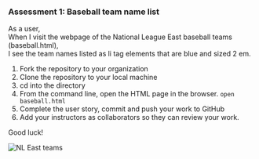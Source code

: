 ### Assessment 1: Baseball team name list

As a user,\
When I visit the webpage of the National League East baseball teams (baseball.html),\
I see the team names listed as li tag elements that are blue and sized 2 em.

1. Fork the repository to your organization 
2. Clone the repository to your local machine
3. cd into the directory
4. From the command line, open the HTML page in the browser. `open baseball.html`
5. Complete the user story, commit and push your work to GitHub
6. Add your instructors as collaborators so they can review your work.

Good luck!

![NL East teams](https://github.homedepot.com/LXC3DEF/mini-app-code-assessments/blob/master/baseball-teams/6week-baseball.png)


